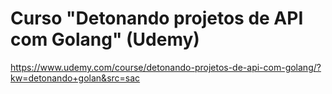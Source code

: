 # Curso "Detonando projetos de API com Golang" (Udemy)

https://www.udemy.com/course/detonando-projetos-de-api-com-golang/?kw=detonando+golan&src=sac
